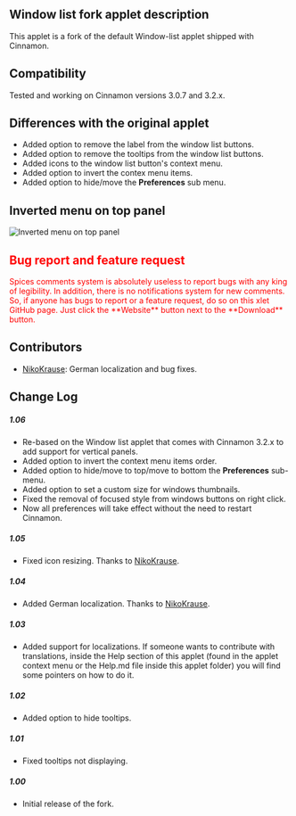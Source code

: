 ## Window list fork applet description

This applet is a fork of the default Window-list applet shipped with Cinnamon.

## Compatibility

Tested and working on Cinnamon versions 3.0.7 and 3.2.x.

## Differences with the original applet
- Added option to remove the label from the window list buttons.
- Added option to remove the tooltips from the window list buttons.
- Added icons to the window list button's context menu.
- Added option to invert the contex menu items.
- Added option to hide/move the **Preferences** sub menu.

## Inverted menu on top panel

![Inverted menu on top panel](https://raw.githubusercontent.com/Odyseus/CinnamonTools/master/Applets/0dyseus%40window-list-fork/screenshot2.png "Inverted menu on top panel")

<h2 style="color:red;"> Bug report and feature request</h2>
<span style="color:red;">
Spices comments system is absolutely useless to report bugs with any king of legibility. In addition, there is no notifications system for new comments. So, if anyone has bugs to report or a feature request, do so on this xlet GitHub page. Just click the **Website** button next to the **Download** button.
</span>

## Contributors
- [NikoKrause](https://github.com/NikoKrause): German localization and bug fixes.

## Change Log

##### 1.06
- Re-based on the Window list applet that comes with Cinnamon 3.2.x to add support for vertical panels.
- Added option to invert the context menu items order.
- Added option to hide/move to top/move to bottom the **Preferences** sub-menu.
- Added option to set a custom size for windows thumbnails.
- Fixed the removal of focused style from windows buttons on right click.
- Now all preferences will take effect without the need to restart Cinnamon.

##### 1.05
- Fixed icon resizing. Thanks to [NikoKrause](https://github.com/NikoKrause).

##### 1.04
- Added German localization. Thanks to [NikoKrause](https://github.com/NikoKrause).

##### 1.03
- Added support for localizations. If someone wants to contribute with translations, inside the Help section of this applet (found in the applet context menu or the Help.md file inside this applet folder) you will find some pointers on how to do it.

##### 1.02
- Added option to hide tooltips.

##### 1.01
- Fixed tooltips not displaying.

##### 1.00
- Initial release of the fork.

